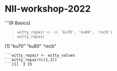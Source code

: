 # NII-workshop-2022

'''{R Basics}

>```spelling error in variable
> witty_repair <- c( 'ku70', 'ku80', 'recb')
> witty_repair
[1] "ku70" "ku80" "recb"

```witty_values <- c(3,10,15)
```witty_repair <- witty_values
```witty_repair[c(1,3)]
```[1]  3 15
